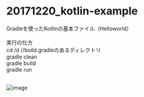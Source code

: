 # 20171220_kotlin-example
Gradleを使ったKotlinの基本ファイル（Helloworld）<br />
<br />
実行の仕方<br />
cd /d    //build.gradleのあるディレクトリ<br />
gradle clean<br />
gradle build<br />
gradle run<br />
<br />

![image](https://user-images.githubusercontent.com/5728999/34192816-a0181b42-e593-11e7-98be-13d7f76e490a.png)

<br />
